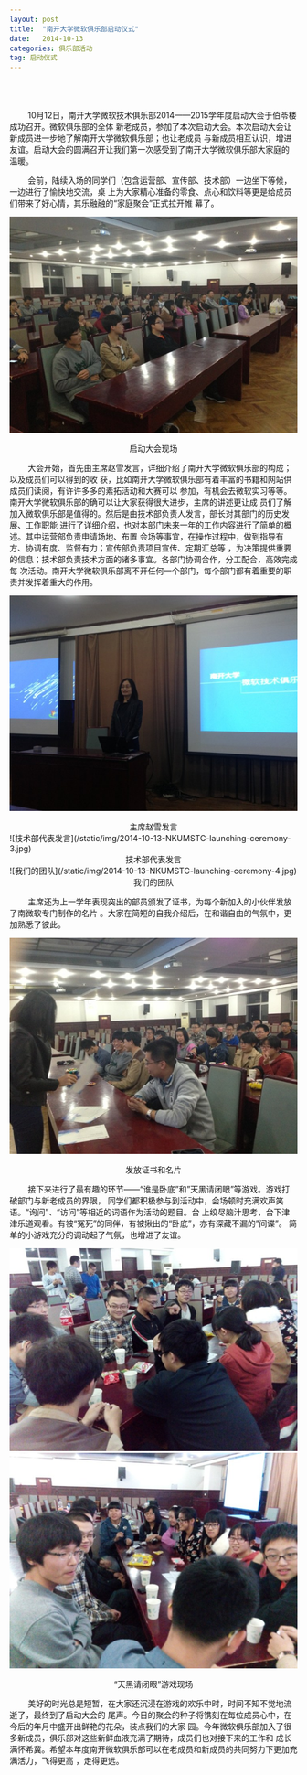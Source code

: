 ```yaml
---
layout: post
title:  "南开大学微软俱乐部启动仪式"
date:   2014-10-13
categories: 俱乐部活动
tag: 启动仪式
---
```

<br/><br/><br/>
&#8195;&#8195;
10月12日，南开大学微软技术俱乐部2014——2015学年度启动大会于伯苓楼成功召开。微软俱乐部的全体
新老成员，参加了本次启动大会。本次启动大会让新成员进一步地了解南开大学微软俱乐部；也让老成员
与新成员相互认识，增进友谊。启动大会的圆满召开让我们第一次感受到了南开大学微软俱乐部大家庭的
温暖。

&#8195;&#8195;
会前，陆续入场的同学们（包含运营部、宣传部、技术部）一边坐下等候，一边进行了愉快地交流，桌
上为大家精心准备的零食、点心和饮料等更是给成员们带来了好心情，其乐融融的“家庭聚会”正式拉开帷
幕了。

![启动大会现场](/static/img/2014-10-13-NKUMSTC-launching-ceremony-1.jpg)
<center>启动大会现场</center>

&#8195;&#8195;
大会开始，首先由主席赵雪发言，详细介绍了南开大学微软俱乐部的构成；以及成员们可以得到的收
获，比如南开大学微软俱乐部有着丰富的书籍和网站供成员们读阅，有许许多多的素拓活动和大赛可以
参加，有机会去微软实习等等。南开大学微软俱乐部的确可以让大家获得很大进步，主席的讲述更让成
员们了解加入微软俱乐部是值得的。然后是由技术部负责人发言，部长对其部门的历史发展、工作职能
进行了详细介绍，也对本部门未来一年的工作内容进行了简单的概述。其中运营部负责申请场地、布置
会场等事宜，在操作过程中，做到指导有方、协调有度、监督有力；宣传部负责项目宣传、定期汇总等
，为决策提供重要的信息；技术部负责技术方面的诸多事宜。各部门协调合作，分工配合，高效完成每
次活动。南开大学微软俱乐部离不开任何一个部门，每个部门都有着重要的职责并发挥着重大的作用。

![主席赵雪发言](/static/img/2014-10-13-NKUMSTC-launching-ceremony-2.jpg)
<center>主席赵雪发言</center>
![技术部代表发言](/static/img/2014-10-13-NKUMSTC-launching-ceremony-3.jpg)
<center>技术部代表发言</center>
![我们的团队](/static/img/2014-10-13-NKUMSTC-launching-ceremony-4.jpg)
<center>我们的团队</center>

&#8195;&#8195;
主席还为上一学年表现突出的部员颁发了证书，为每个新加入的小伙伴发放了南微软专门制作的名片
。大家在简短的自我介绍后，在和谐自由的气氛中，更加熟悉了彼此。

![发放证书和名片](/static/img/2014-10-13-NKUMSTC-launching-ceremony-5.jpg)
<center>发放证书和名片</center>

&#8195;&#8195;
接下来进行了最有趣的环节——“谁是卧底”和”天黑请闭眼”等游戏。游戏打破部门与新老成员的界限，
同学们都积极参与到活动中，会场顿时充满欢声笑语。“询问”、“访问”等相近的词语作为活动的题目。台
上绞尽脑汁思考，台下津津乐道观看。有被“冤死”的同伴，有被揪出的“卧底”，亦有深藏不漏的”间谍”。
简单的小游戏充分的调动起了气氛，也增进了友谊。

![](/static/img/2014-10-13-NKUMSTC-launching-ceremony-6.jpg)
![”天黑请闭眼”游戏现场](/static/img/2014-10-13-NKUMSTC-launching-ceremony-7.jpg)
<center>“天黑请闭眼”游戏现场</center>

&#8195;&#8195;
美好的时光总是短暂，在大家还沉浸在游戏的欢乐中时，时间不知不觉地流逝了，最终到了启动大会的
尾声。今日的聚会的种子将镌刻在每位成员心中，在今后的年月中盛开出鲜艳的花朵，装点我们的大家
园。今年微软俱乐部加入了很多新成员，俱乐部对这些新鲜血液充满了期待，成员们也对接下来的工作和
成长满怀希冀。希望本年度南开微软俱乐部可以在老成员和新成员的共同努力下更加充满活力，飞得更高
，走得更远。

